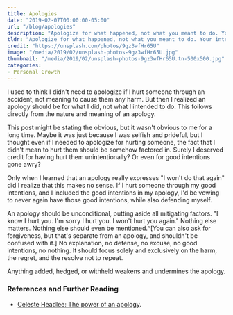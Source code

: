 ```yaml
---
title: Apologies
date: "2019-02-07T00:00:00-05:00"
url: "/blog/apologies"
description: "Apologize for what happened, not what you meant to do. Your intentions are irrelevant."
tldr: "Apologize for what happened, not what you meant to do. Your intentions are irrelevant. You should focus exclusively on the harm, your regret, and your resolve not to repeat."
credit: "https://unsplash.com/photos/9gz3wfHr65U"
image: "/media/2019/02/unsplash-photos-9gz3wfHr65U.jpg"
thumbnail: "/media/2019/02/unsplash-photos-9gz3wfHr65U.tn-500x500.jpg"
categories:
- Personal Growth
---
```

I used to think I didn't need to apologize if I hurt someone through an accident, not meaning to cause them any harm.
But then I realized an apology should be for what I did, not what I intended to do.
This follows directly from the nature and meaning of an apology.
<!--more-->

This post might be stating the obvious, but it wasn't obvious to me for a long time.
Maybe it was just because I was selfish and prideful, but I thought even if I needed to apologize for hurting someone, the fact that I didn't mean to hurt them should be somehow factored in.
Surely I deserved credit for having hurt them unintentionally?
Or even for good intentions gone awry?

Only when I learned that an apology really expresses "I won't do that again" did I realize that this makes no sense.
If I hurt someone through my good intentions, and I included the good intentions in my apology, I'd be vowing to never again have those good intentions, while also defending myself.

An apology should be unconditional, putting aside all mitigating factors.
"I know I hurt you. I'm sorry I hurt you. I won't hurt you again."
Nothing else matters.
Nothing else should even be mentioned.^[You can also ask for forgiveness, but that's separate from an apology, and shouldn't be confused with it.]
No explanation, no defense, no excuse, no good intentions, no nothing.
It should focus solely and exclusively on the harm, the regret, and the resolve not to repeat.

Anything added, hedged, or withheld weakens and undermines the apology.

### References and Further Reading

* [Celeste Headlee: The power of an apology](https://www.linkedin.com/pulse/power-apology-celeste-headlee/).